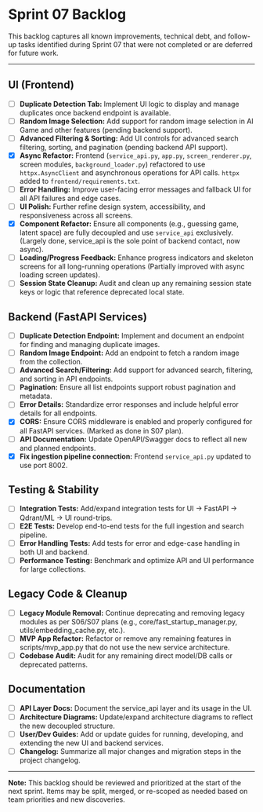 # Sprint 07 Backlog

This backlog captures all known improvements, technical debt, and follow-up tasks identified during Sprint 07 that were not completed or are deferred for future work.

---

## UI (Frontend)
- [ ] **Duplicate Detection Tab:** Implement UI logic to display and manage duplicates once backend endpoint is available.
- [ ] **Random Image Selection:** Add support for random image selection in AI Game and other features (pending backend support).
- [ ] **Advanced Filtering & Sorting:** Add UI controls for advanced search filtering, sorting, and pagination (pending backend API support).
- [x] **Async Refactor:** Frontend (`service_api.py`, `app.py`, `screen_renderer.py`, screen modules, `background_loader.py`) refactored to use `httpx.AsyncClient` and asynchronous operations for API calls. `httpx` added to `frontend/requirements.txt`.
- [ ] **Error Handling:** Improve user-facing error messages and fallback UI for all API failures and edge cases.
- [ ] **UI Polish:** Further refine design system, accessibility, and responsiveness across all screens.
- [x] **Component Refactor:** Ensure all components (e.g., guessing game, latent space) are fully decoupled and use `service_api` exclusively. (Largely done, service_api is the sole point of backend contact, now async).
- [ ] **Loading/Progress Feedback:** Enhance progress indicators and skeleton screens for all long-running operations (Partially improved with async loading screen updates).
- [ ] **Session State Cleanup:** Audit and clean up any remaining session state keys or logic that reference deprecated local state.

## Backend (FastAPI Services)
- [ ] **Duplicate Detection Endpoint:** Implement and document an endpoint for finding and managing duplicate images.
- [ ] **Random Image Endpoint:** Add an endpoint to fetch a random image from the collection.
- [ ] **Advanced Search/Filtering:** Add support for advanced search, filtering, and sorting in API endpoints.
- [ ] **Pagination:** Ensure all list endpoints support robust pagination and metadata.
- [ ] **Error Details:** Standardize error responses and include helpful error details for all endpoints.
- [x] **CORS:** Ensure CORS middleware is enabled and properly configured for all FastAPI services. (Marked as done in S07 plan).
- [ ] **API Documentation:** Update OpenAPI/Swagger docs to reflect all new and planned endpoints.
- [x] **Fix ingestion pipeline connection:** Frontend `service_api.py` updated to use port 8002.

## Testing & Stability
- [ ] **Integration Tests:** Add/expand integration tests for UI → FastAPI → Qdrant/ML → UI round-trips.
- [ ] **E2E Tests:** Develop end-to-end tests for the full ingestion and search pipeline.
- [ ] **Error Handling Tests:** Add tests for error and edge-case handling in both UI and backend.
- [ ] **Performance Testing:** Benchmark and optimize API and UI performance for large collections.

## Legacy Code & Cleanup
- [ ] **Legacy Module Removal:** Continue deprecating and removing legacy modules as per S06/S07 plans (e.g., core/fast_startup_manager.py, utils/embedding_cache.py, etc.).
- [ ] **MVP App Refactor:** Refactor or remove any remaining features in scripts/mvp_app.py that do not use the new service architecture.
- [ ] **Codebase Audit:** Audit for any remaining direct model/DB calls or deprecated patterns.

## Documentation
- [ ] **API Layer Docs:** Document the service_api layer and its usage in the UI.
- [ ] **Architecture Diagrams:** Update/expand architecture diagrams to reflect the new decoupled structure.
- [ ] **User/Dev Guides:** Add or update guides for running, developing, and extending the new UI and backend services.
- [ ] **Changelog:** Summarize all major changes and migration steps in the project changelog.

---

**Note:** This backlog should be reviewed and prioritized at the start of the next sprint. Items may be split, merged, or re-scoped as needed based on team priorities and new discoveries. 